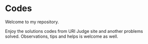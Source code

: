 # Codes

Welcome to my repository.

Enjoy the solutions codes from URI Judge site and another problems solved.
Observations, tips and helps is welcome as well.

